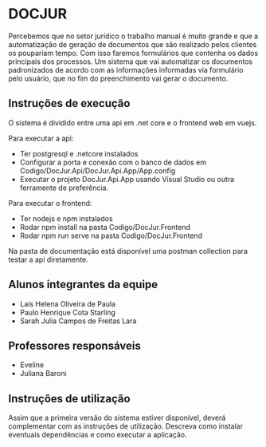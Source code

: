 # DOCJUR

Percebemos que no setor jurídico o trabalho manual é muito grande e que a automatização de geração de documentos que são realizado pelos clientes os poupariam tempo. 
Com isso faremos formulários que contenha os dados principais dos processos. 
Um sistema que vai automatizar os documentos padronizados de acordo com as informações informadas via formulário pelo usuário, que no fim do preenchimento vai gerar o documento.

## Instruções de execução

O sistema é dividido entre uma api em .net core e o frontend web em vuejs. 

Para executar a api:
* Ter postgresql e .netcore instalados
* Configurar a porta e conexão com o banco de dados em Codigo/DocJur.Api/DocJur.Api.App/App.config
* Executar o projeto DocJur.Api.App usando Visual Studio ou outra ferramente de preferência.

Para executar o frontend:
* Ter nodejs e npm instalados
* Rodar npm install na pasta Codigo/DocJur.Frontend
* Rodar npm run serve na pasta Codigo/DocJur.Frontend

Na pasta de documentação está disponível uma postman collection para testar a api diretamente.

## Alunos integrantes da equipe

* Laís Helena Oliveira de Paula
* Paulo Henrique Cota Starling
* Sarah Julia Campos de Freitas Lara


## Professores responsáveis

* Eveline
* Juliana Baroni

## Instruções de utilização

Assim que a primeira versão do sistema estiver disponível, deverá complementar com as instruções de utilização. Descreva como instalar eventuais dependências e como executar a aplicação.
